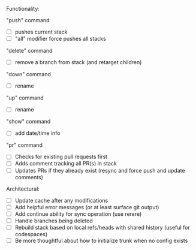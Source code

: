 Functionality:

"push" command
- [ ] pushes current stack
- [ ] "all" modifier force pushes all stacks

"delete" command
- [ ] remove a branch from stack (and retarget children)

"down" command
- [ ] rename

"up" command
- [ ] rename

"show" command
- [ ] add date/time info

"pr" command
- [ ] Checks for existing pull requests first
- [ ] Adds comment tracking all PR(s) in stack
- [ ] Updates PRs if they already exist (resync and force push and update comments)

Architectural:
- [ ] Update cache after any modifications
- [ ] Add helpful error messages (or at least surface git output)
- [ ] Add continue ability for sync operation (use rerere)
- [ ] Handle branches being deleted
- [ ] Rebuild stack based on local refs/heads with shared history (useful for codespaces)
- [ ] Be more thoughtful about how to initialize trunk when no config exists
